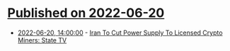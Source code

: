 # [Published on 2022-06-20](index.md)

* [2022-06-20, 14:00:00](https://news.slashdot.org/story/22/06/20/1336247/iran-to-cut-power-supply-to-licensed-crypto-miners-state-tv?utm_source=rss1.0mainlinkanon&utm_medium=feed) - [Iran To Cut Power Supply To Licensed Crypto Miners: State TV](https://news.slashdot.org/story/22/06/20/1336247/iran-to-cut-power-supply-to-licensed-crypto-miners-state-tv?utm_source=rss1.0mainlinkanon&utm_medium=feed)
